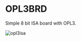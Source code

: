 # OPL3BRD

Simple 8 bit ISA board with OPL3.

![opl3isa](https://user-images.githubusercontent.com/42321684/138500330-51af8a3b-14ec-45a9-9329-fa83c065fdfb.jpg)
